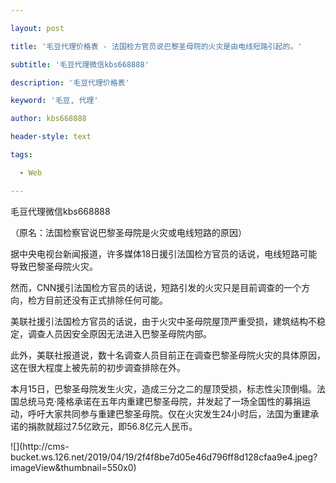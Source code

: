 ---
layout: post
title: '毛豆代理价格表 - 法国检方官员说巴黎圣母院的火灾是由电线短路引起的。'
subtitle: '毛豆代理微信kbs668888'
description: '毛豆代理价格表'
keyword: '毛豆, 代理'
author: kbs668888
header-style: text
tags:
  - Web
---
毛豆代理微信kbs668888

（原名：法国检察官说巴黎圣母院是火灾或电线短路的原因）

据中央电视台新闻报道，许多媒体18日援引法国检方官员的话说，电线短路可能导致巴黎圣母院火灾。

然而，CNN援引法国检方官员的话说，短路引发的火灾只是目前调查的一个方向，检方目前还没有正式排除任何可能。

美联社援引法国检方官员的话说，由于火灾中圣母院屋顶严重受损，建筑结构不稳定，调查人员因安全原因无法进入巴黎圣母院内部。

此外，美联社报道说，数十名调查人员目前正在调查巴黎圣母院火灾的具体原因，这在很大程度上被先前的初步调查排除在外。

本月15日，巴黎圣母院发生火灾，造成三分之二的屋顶受损，标志性尖顶倒塌。法国总统马克·隆格承诺在五年内重建巴黎圣母院，并发起了一场全国性的募捐运动，呼吁大家共同参与重建巴黎圣母院。仅在火灾发生24小时后，法国为重建承诺的捐款就超过7.5亿欧元，即56.8亿元人民币。

![](http://cms-
bucket.ws.126.net/2019/04/19/2f4f8be7d05e46d796ff8d128cfaa9e4.jpeg?imageView&thumbnail=550x0)  

  

